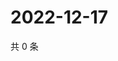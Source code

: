 # 2022-12-17

共 0 条

<!-- BEGIN WEIBO -->
<!-- 最后更新时间 Sat Dec 17 2022 19:09:58 GMT+0800 (China Standard Time) -->

<!-- END WEIBO -->
